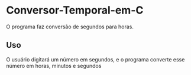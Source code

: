 # Conversor-Temporal-em-C

O programa faz conversão de segundos para horas.

## Uso

O usuário digitará um número em segundos, e o programa converte esse número em horas, minutos e segundos
